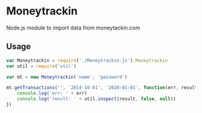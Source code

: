 Moneytrackin
============

Node.js module to import data from moneytackin.com

Usage
-----

```javascript
var Moneytrackin = require('./Moneytrackin.js').Moneytrackin
var util = require('util')

var mt = new Moneytrackin('name', 'password')

mt.getTransactions('', '2014-10-01', '2020-01-01', function(err, result) {
    console.log('err: ' + err)
    console.log('result: ' + util.inspect(result, false, null))
})
```
